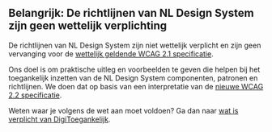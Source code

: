 ## Belangrijk: De richtlijnen van NL Design System zijn geen wettelijk verplichting

De richtlijnen van NL Design System zijn niet wettelijk verplicht en zijn geen vervanging voor de [wettelijk geldende WCAG 2.1 specificatie](https://www.w3.org/TR/WCAG21/).

Ons doel is om praktische uitleg en voorbeelden te geven die helpen bij het toegankelijk inzetten van de NL Design System componenten, patronen en richtlijnen. We doen dat op basis van een interpretatie van de [nieuwe WCAG 2.2 specificatie](https://www.w3.org/TR/WCAG22/).

Weten waar je volgens de wet aan moet voldoen? Ga dan naar [wat is verplicht van DigiToegankelijk](https://www.digitoegankelijk.nl/wetgeving/wat-is-verplicht).
